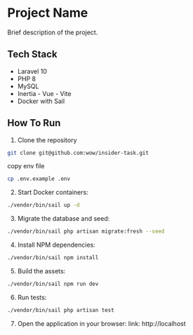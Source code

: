 # Project Name

Brief description of the project.

## Tech Stack

- Laravel 10
- PHP 8
- MySQL
- Inertia - Vue - Vite
- Docker with Sail

## How To Run

1. Clone the repository
```bash
git clone git@github.com:wow/insider-task.git
```

copy env file
```bash
cp .env.example .env
```

2. Start Docker containers:

```bash
./vendor/bin/sail up -d
```

3. Migrate the database and seed:
```bash
./vendor/bin/sail php artisan migrate:fresh --seed
```

4. Install NPM dependencies:
```bash
./vendor/bin/sail npm install
```

5. Build the assets:
```bash
./vendor/bin/sail npm run dev
```

6. Run tests:
```bash
./vendor/bin/sail php artisan test
```

7. Open the application in your browser:
link: http://localhost
